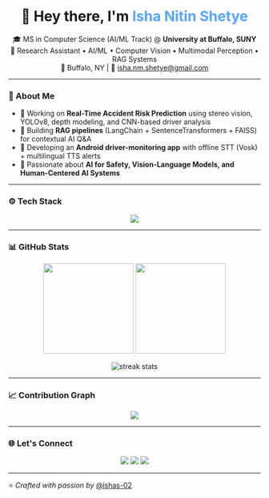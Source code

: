 <!-- Profile Header -->
<h1 align="center">👋 Hey there, I'm <span style="color:#58a6ff;">Isha Nitin Shetye</span></h1>
<p align="center">
🎓 MS in Computer Science (AI/ML Track) @ <b>University at Buffalo, SUNY</b> <br>
🤖 Research Assistant • AI/ML • Computer Vision • Multimodal Perception • RAG Systems <br>
📍 Buffalo, NY | 📧 <a href="mailto:isha.nm.shetye@gmail.com">isha.nm.shetye@gmail.com</a>
</p>

---

### 🌟 About Me
- 🔭 Working on **Real-Time Accident Risk Prediction** using stereo vision, YOLOv8, depth modeling, and CNN-based driver analysis  
- 🧠 Building **RAG pipelines** (LangChain + SentenceTransformers + FAISS) for contextual AI Q&A  
- 📱 Developing an **Android driver-monitoring app** with offline STT (Vosk) + multilingual TTS alerts  
- 💬 Passionate about **AI for Safety, Vision-Language Models, and Human-Centered AI Systems**

---

### ⚙️ Tech Stack

<p align="center">
<img src="https://skillicons.dev/icons?i=python,java,c,cpp,js,html,css,php,mysql,postgresql,mongodb,git,docker,kubernetes,linux,pytorch,tensorflow,keras,sklearn,opencv,react,nodejs,flask,fastapi,aws,gcp,solidity,bootstrap,tailwind,figma&perline=10" />
</p>

---

### 📊 GitHub Stats

<p align="center">
  <img height="180em" src="https://github-readme-stats.vercel.app/api?username=ishas-02&show_icons=true&theme=radical&hide_border=true" />
  <img height="180em" src="https://github-readme-stats.vercel.app/api/top-langs/?username=ishas-02&layout=compact&theme=radical&hide_border=true" />
</p>

<p align="center">
  <img src="https://github-readme-streak-stats.herokuapp.com/?user=ishas-02&theme=radical&hide_border=true" alt="streak stats" />
</p>

---

### 📈 Contribution Graph
<p align="center">
  <img src="https://github-readme-activity-graph.vercel.app/graph?username=ishas-02&theme=react-dark&hide_border=true&area=true" />
</p>

---

### 🌐 Let's Connect
<p align="center">
  <a href="https://www.linkedin.com/in/isha-shetye"><img src="https://img.shields.io/badge/LinkedIn-0A66C2?style=for-the-badge&logo=linkedin&logoColor=white"/></a>
  <a href="https://github.com/ishas-02"><img src="https://img.shields.io/badge/GitHub-171515?style=for-the-badge&logo=github&logoColor=white"/></a>
  <a href="mailto:isha.nm.shetye@gmail.com"><img src="https://img.shields.io/badge/Email-D14836?style=for-the-badge&logo=gmail&logoColor=white"/></a>
</p>

---

⭐️ *Crafted with passion by* [@ishas-02](https://github.com/ishas-02)
